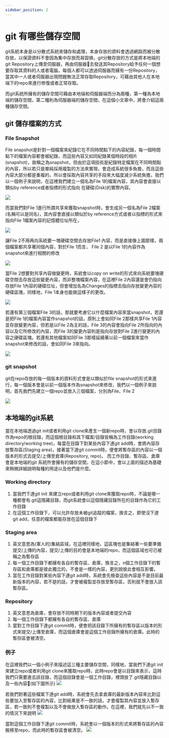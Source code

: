 ```yaml
---
sidebar_position: 2
---
```



# git 有哪些儲存空間
git系統本身是以分散式系統來儲存和處理，本身存放的資料會透過網路而被分散存放，以保證資料不會因為集中存放而易毀損，git分散存放的方式是將本地端的git Repository上傳至伺服器，再由伺服器去發送其Repository給予任何一個想要存取其資料的人或者電腦，每個人都可以透過伺服器而擁有一份Repository，當其中一人或者伺服器出現問題無法正常存取Repository，可藉由其他人在本地端下的repo來進行修復或者正常存取。

而git系統所擁有的儲存空間可藉由本地端和伺服器端而分為兩種，第一種為本地端的儲存空間，第二種則為伺服器端的儲存空間，在這個小文章中，將會介紹這兩種儲存空間。


## git 儲存檔案的方式

### File Snapshot
File snapshot是針對一個檔案來紀錄它在不同時間點下的內容紀錄，每一個時間點下的檔案內容都會被紀錄，而這些內容又如同紀錄某個時段的相片(snapshot)，故稱之為snapshot，但由於這項技術是紀錄特定檔案在不同時間點的內容，所以若只是單純採用複製的方法來實現，會造成系統很多負擔，而且這些內容大部分都是重複的，所以會採取內容共享的手段來大幅度減少系統負擔，我們以一個例子來說明，在這裡我們建立一個名為File 1的檔案內容，其內容會直接以類似by reference或者指標的形式指向
在硬碟(Disk)的實際內容。

![](https://res.cloudinary.com/dqfxgtyoi/image/upload/v1632575615/blog/git/anExample_createFile1_l14ho0.png)

而當我們對File 1進行所謂共享來獲取snapshot時，會生成另一個名為File 2檔案(名稱可以是同名)，其內容會直接以類似於by reference方式或者以指標的形式來指向File 1檔案內容的記憶體位址所在，

![](https://res.cloudinary.com/dqfxgtyoi/image/upload/v1632575634/blog/git/anExample_snapshot_lm3qcm.png)

讓File 2不用再向系統要一塊硬碟空間去存放File1 內容，而是直接像上圖那樣，兩個檔案都共享著同個內容，對於File 1而言， File 2 是以File 1的內容作為snapshot來進行相關的修改

![](https://res.cloudinary.com/dqfxgtyoi/image/upload/v1632575959/blog/git/anExample_copyfile_iovmhc.png)

當File 2想要對共享內容做變更時，系統會以copy on write的形式來向系統要塊硬碟空間去存放這些變更內容，而非整塊檔案內容，在這裡File 2內容還是會仍指向存放File 1內容的硬碟位址，但會增加名為Changes的指標去指向存放變更內容的硬碟區塊，同樣地，File 1本身也能做這樣子的更改。

![](https://res.cloudinary.com/dqfxgtyoi/image/upload/v1632576922/blog/git/anExample_copyonwrite_scoduu.png)

若還有第三個檔案File 3的話，那就要考慮它以什麼檔案內容來當snapshot，若還是把File 1的檔案內容當作snapshot的話，原則上會如同File 2那樣共享File 1內容並存放變更內容，但若是以File 2為主的話，File 3的內容會指向File 2所指向的內容以及它所修改的內容，而File 3的變更內容則是指向存放對File 2進行變更的內容之硬碟區塊。若還有其他檔案如同File 3那樣延續著以前一個檔案來當作snapshot來修改的話，會如同File 3來指向。

![](https://res.cloudinary.com/dqfxgtyoi/image/upload/v1632578989/blog/git/anotherExample_copyonwrite_uexl15.png)

### git snapshot
git在repo存放的每一個版本的資料形式會是以類似於file snapshot的形式來進行，每一個版本會是以前一個版本作為snapshot來修改，我們以一個例子來說明，首先我們先建立一個repo並放入三個檔案，分別為File、File 2


![](https://res.cloudinary.com/dqfxgtyoi/image/upload/v1632579687/blog/git/anExampleOfGitsnapshot_pjz1z2.png)







## 本地端的git系統
當在本地端透過git init或者利用git clone來產生一個新repo時，會以存放.git目錄作為repo的根目錄，而這個根目錄和其下檔案/目錄皆稱為工作目錄(working directory/working tree)，每當在目錄下對某些內容下達git add時，會將內容存放暫存區(Staging area)，接著當下達git commit時，便會將暫存區的內容以一個版本的形式去提交/上傳至倉庫(Repository, repo)。 而工作目錄、暫存區、倉庫會是本地端的git 系統所會擁有的儲存空間，在這小節中，會以上面的描述為基礎來稍微詳細說明每種的用途以及他們是什麼。


### Working directory
1. 當我們下達git init 來建立repo或者利用git clone來獲取repo時，不論是哪一種都會有.git這隱藏目錄，而git系統會以這個隱藏目錄所在的目錄作為它的工作目錄
2. 在這個工作目錄下，可以允許存放未被git追蹤的檔案，換言之，即使沒下達git add，任意的檔案都能存放在這個目錄下


### Staging area
1. 英文意思為(軍人的)集結區域，在這裡同樣地，這區塊也是集結著一些要準備提交/上傳的內容，提交/上傳的目的會是本地端的repo，而這個區域也可已被稱之為暫存區
2. 每一個工作目錄下都擁有各自的暫存區、倉庫，換言之，n個工作目錄下的暫存區和倉庫都是彼此獨立的，不會是一樣的內容，更別說彼此會相互影響。
3. 當在工作目錄對某些內容下達git add時，系統會先檢查這些內容是不是目前最新版本的內容，若不是的話，才會被複製並存放至暫存區，否則就不會放入該暫存區。


### Repository
1. 英文意思為倉庫，會存放不同時期下的版本內容或者提交內容
2. 每一個工作目錄下都擁有各自的暫存區、倉庫
3. 當對工作目錄下達git commit時，便會把該目錄下所擁有的暫存區以版本的形式來提交/上傳至倉庫，而這個倉庫會是這個工作目錄所擁有的倉庫。此時的暫存區會被清空。







### 例子
在這裡我們以一個小例子來描述這三種主要儲存空間，同樣地，當我們下達git init 來建立repo或者利用git clone來獲取repo時，此時repo會是以目錄來表示，這時我們只需要進去該目錄，而這個目錄會是一個工作目錄，裡頭放了.git隱藏目錄以及一些內容(如下圖所示)
![](https://res.cloudinary.com/dqfxgtyoi/image/upload/v1632562546/blog/git/anExample1OfGitStorage_nqnzun.png)

若我們對著這些檔案下達git add時，系統會先去拿倉庫的最新版本內容來比對這些要加入至暫存區的內容，比對結果是不一致的話，才會複製其內容並放入暫存區，若一致則不會複製以及不會做放入暫存區的動作。在這裡，我們就先以不一致的情況下來說明
![](https://res.cloudinary.com/dqfxgtyoi/image/upload/v1632562545/blog/git/anExample2OfGitStorage_s1tpcw.png)


當對這個工作目錄下達git commit時，系統會以一個版本的形式來將暫存區的內容搬移至repo，而此時的暫存區會被清空。
![](https://res.cloudinary.com/dqfxgtyoi/image/upload/v1632562545/blog/git/anExample3OfGitStorage_gqcrun.png)